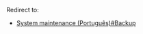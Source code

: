 Redirect to:

*   [System maintenance (Português)#Backup](/index.php/System_maintenance_(Portugu%C3%AAs)#Backup "System maintenance (Português)")